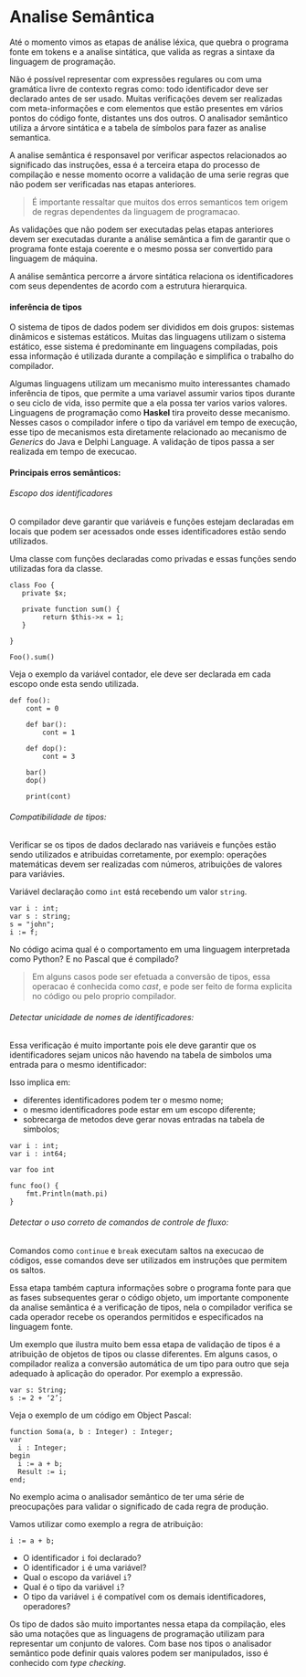 Analise Semântica
======

Até o momento vimos as etapas de análise léxica, que quebra o programa fonte em tokens e a analise sintática, que valida as regras a sintaxe da linguagem de programação.

Não é possível representar com expressões regulares ou com uma gramática livre de contexto regras como: todo identificador deve ser declarado antes de ser usado. Muitas verificações devem ser realizadas com meta-informações e com elementos que estão presentes em vários pontos do código fonte, distantes uns dos outros. O analisador semântico utiliza a árvore sintática e a tabela de símbolos para fazer as analise semantica.

A analise semântica é responsavel por verificar aspectos relacionados ao significado das instruções, essa é a terceira etapa do processo de compilação e nesse momento ocorre a validação de uma serie regras que não podem ser verificadas nas etapas anteriores.

> É importante ressaltar que muitos dos erros semanticos tem origem de regras dependentes da linguagem de programacao.

As validações que não podem ser executadas pelas etapas anteriores devem ser executadas durante a análise semântica a fim de garantir que o programa fonte estaja coerente e o mesmo possa ser convertido para linguagem de máquina.

A análise semântica percorre a árvore sintática relaciona os identificadores com seus dependentes de acordo com a estrutura hierarquica.

#### inferência de tipos

O sistema de tipos de dados podem ser divididos em dois grupos: sistemas dinâmicos e sistemas estáticos. Muitas das linguagens utilizam o sistema estático, esse sistema é predominante em linguagens compiladas, pois essa informação é utilizada durante a compilação e simplifica o trabalho do compilador.

Algumas linguagens utilizam um mecanismo muito interessantes chamado inferência de tipos, que permite a uma variavel assumir varios tipos durante o seu ciclo de vida, isso permite que a ela possa ter varios varios valores. Linguagens de programação como  **Haskel** tira proveito desse mecanismo. Nesses casos o compilador infere o tipo da variável em tempo de execução, esse tipo de mecanismos esta diretamente relacionado ao mecanismo de *Generics* do Java e Delphi Language. A validação de tipos passa a ser realizada em tempo de execucao. 

#### Principais erros semânticos:

###### Escopo dos identificadores

O compilador deve garantir que variáveis e funções estejam declaradas em locais que podem ser acessados onde esses identificadores estão sendo utilizados.

Uma classe com funções declaradas como privadas e essas funções sendo utilizadas fora da classe.

```
class Foo {
   private $x;

   private function sum() {
        return $this->x = 1;
   }

}

Foo().sum()
```

Veja o exemplo da variável contador, ele deve ser declarada em cada escopo onde esta sendo utilizada.

```
def foo():
    cont = 0

    def bar():
        cont = 1

    def dop():
        cont = 3

    bar()
    dop()

    print(cont)
```

###### Compatibilidade de tipos: 

Verificar se os tipos de dados declarado nas variáveis e funções estão sendo utilizados e atribuidas corretamente, por exemplo: operações matemáticas devem ser realizadas com números, atribuições de valores para variávies.

Variável declaração como `int` está recebendo um valor `string`.

```
var i : int;
var s : string;
s = "john";
i := f;
```

No código acima qual é o comportamento em uma linguagem interpretada como Python? E no Pascal que é compilado?

> Em alguns casos pode ser efetuada a conversão de tipos, essa operacao é conhecida como *cast*, e pode ser feito de forma explicita no código ou pelo proprio compilador. 

###### Detectar unicidade de nomes de identificadores: 

Essa verificação é muito importante pois ele deve garantir que os identificadores sejam unicos não havendo na tabela de simbolos uma entrada para o mesmo identificador:

Isso implica em:

* diferentes identificadores podem ter o mesmo nome;
* o mesmo identificadores pode estar em um escopo diferente;
* sobrecarga de metodos deve gerar novas entradas na tabela de simbolos;

```
var i : int;
var i : int64;
```

```
var foo int

func foo() {
    fmt.Println(math.pi)
}
```

###### Detectar o uso correto de comandos de controle de fluxo:

Comandos como `continue` e `break` executam saltos na execucao de códigos, esse comandos deve ser utilizados em instruções que permitem os saltos.

Essa etapa também captura informações sobre o programa fonte para que as fases subsequentes gerar o código objeto, um importante componente da analise semântica é a verificação de tipos, nela o compilador verifica se cada operador recebe os operandos permitidos e especificados na linguagem fonte.

Um exemplo que ilustra muito bem essa etapa de validação de tipos é a atribuição de objetos de tipos ou classe diferentes. Em alguns casos, o compilador realiza a conversão automática de um tipo para outro que seja adequado à aplicação do operador. Por exemplo a expressão.

```
var s: String;
s := 2 + ‘2’;
```

Veja o exemplo de um código em Object Pascal:

```
function Soma(a, b : Integer) : Integer;
var 
  i : Integer;
begin
  i := a + b;
  Result := i;
end;
```

No exemplo acima o analisador semântico de ter uma série de preocupações para validar o significado de cada regra de produção.

Vamos utilizar como exemplo a regra de atribuição: 

```
i := a + b;
```

* O identificador `i` foi declarado?
* O identificador `i` é uma variável?
* Qual o escopo da variável `i`?
* Qual é o tipo da variável `i`?
* O tipo da variável `i` é compatível com os demais identificadores, operadores?


Os tipo de dados são muito importantes nessa etapa da compilação, eles são uma notações que as linguagens de programação utilizam para representar um conjunto de valores. Com base nos tipos o analisador semântico pode definir quais valores podem ser manipulados, isso é conhecido com *type checking*.

